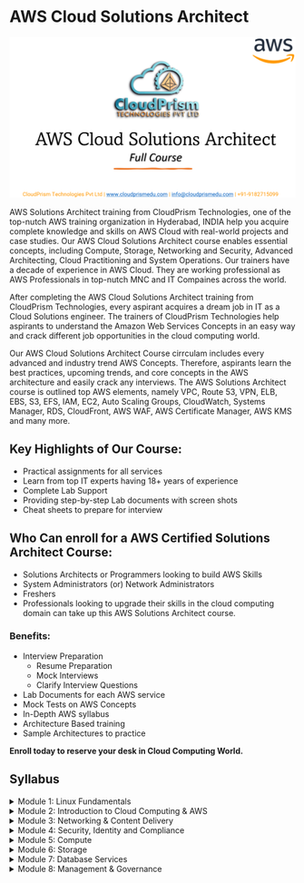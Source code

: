 # AWS Cloud Solutions Architect

![aws-aolutions-architec](Images/aws-solutions-architect.png)

AWS Solutions Architect training from CloudPrism Technologies, one of the top-nutch AWS training organization in Hyderabad, INDIA help you acquire complete knowledge and skills on AWS Cloud with real-world projects and case studies. Our AWS Cloud Solutions Architect course enables essential concepts, including Compute, Storage, Networking and Security, Advanced Architecting, Cloud Practitioning and System Operations. Our trainers have a decade of experience in AWS Cloud. They are working professional as AWS Professionals in top-nutch MNC and IT Compaines across the world.

After completing the AWS Cloud Solutions Architect training from CloudPrism Technologies, every aspirant acquires a dream job in IT as a Cloud Solutions engineer. The trainers of CloudPrism Technologies help aspirants to understand the Amazon Web Services Concepts in an easy way and crack different job opportunities in the cloud computing world. 

Our AWS Cloud Solutions Architect Course cirrculam includes every advanced and industry trend AWS Concepts. Therefore, aspirants learn the best practices, upcoming trends, and core concepts in the AWS architecture and easily crack any interviews. The AWS Solutions Architect course is outlined top AWS elements, namely VPC, Route 53, VPN, ELB, EBS, S3, EFS, IAM, EC2, Auto Scaling Groups, CloudWatch, Systems Manager, RDS, CloudFront, AWS WAF, AWS Certificate Manager, AWS KMS and many more.

## Key Highlights of Our Course:

-   Practical assignments for all services
-   Learn from top IT experts having 18+ years of experience
-   Complete Lab Support
-   Providing step-by-step Lab documents with screen shots
-   Cheat sheets to prepare for interview

## Who Can enroll for a AWS Certified Solutions Architect Course:

-   Solutions Architects or Programmers looking to build AWS Skills
-   System Administrators (or) Network Administrators
-   Freshers
-   Professionals looking to upgrade their skills in the cloud computing domain can take up this AWS Solutions Architect course.

### Benefits:

-   Interview Preparation   
    -   Resume Preparation
    -   Mock Interviews
    -   Clarify Interview Questions
-   Lab Documents for each AWS service
-   Mock Tests on AWS Concepts
-   In-Depth AWS syllabus
-   Architecture Based training
-   Sample Architectures to practice

**Enroll today to reserve your desk in Cloud Computing World.**

## Syllabus

<details>
    <summary>Module 1: Linux Fundamentals</summary>

    -   Overview of basics commands
    -   vim editor modes
    -   Filesystem Hierarchy - Basic Concepts
    -   File and Directories Creation
    -   Filter commands (head, tail, more, less)
    -   Creating, Modifyin and Deleting users and groups
    -   important files related
    -   Linux Permissions
    -   Software Management
    -   Yum Commands
    -   Services and Daemons
    -   Different Runlevels
</details>
<details>
    <summary>Module 2: Introduction to Cloud Computing & AWS</summary>

    -   What is Cloud Computing
    -   Features and Benefits of Cloud Computing
    -   Types Of Cloud Computing Deployment Models
    -   Types of Cloud Computing Services
    -   Features Of AWS
    -   Describe about Various Services in AWS
    -   Global Infrastructure
    -   Create a free tier account in AWS and onboarding
    -   Introduction AWS Management Console
</details>
<details>
    <summary>Module 3: Networking & Content Delivery</summary>

    -   Networking Concepts
    -   AWS Networking Services
    -   Undersatnding AWS Implementation
    -   Amazon VPC
    -   AWS Transit Gateway
    -   AWS Direct Connect
    -   AWS Site-to-Site VPN
    -   AWS Client VPN
    -   AWS Cloud Map
    -   Amazon CloudFront
    -   Amazon Route 53
</details>
<details>
    <summary>Module 4: Security, Identity and Compliance</summary>
    
    -   AWS Identity and Access Management (IAM)
    -   AWS Directory Service
    -   AWS Firewall Manager
    -   AWS Network Firewall
    -   AWS Security Hub
    -   AWS WAF
    -   AWS Shield
</details>
<details>
    <summary>Module 5: Compute</summary>
    
    -   Amazon EC2
    -   Amazon EC2 Image Builder
    -   Auto Scaling Groups
    -   ELB
</details>
<details>
    <summary>Module 6: Storage</summary>
    
    -   Amazon S3
    -   AWS Backup
    -   Amazon EBS
    -   Amazon EFS
</details>
<details>
    <summary>Module 7: Database Services</summary>
    
    -   Amazon RDS
    -   Amazon DynamoDB
    -   Amazon ElasticCache
</details>
<details>
    <summary>Module 8: Management & Governance</summary>
    
    -   Amazon CloudWatch
    -   AWS CloudTrail
    -   AWS Control Tower
    -   AWS Organizations
    -   AWS Systems Manager
    -   AWS Trusted Advisor
<details>
    <summary>Module 9: Other Services</summary>

    -   Amazon SNS
    -   Amazon SQS 
</details>


